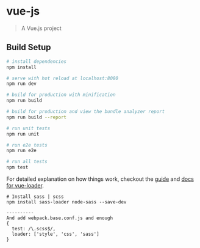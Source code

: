# vue-js

> A Vue.js project

## Build Setup

``` bash
# install dependencies
npm install

# serve with hot reload at localhost:8080
npm run dev

# build for production with minification
npm run build

# build for production and view the bundle analyzer report
npm run build --report

# run unit tests
npm run unit

# run e2e tests
npm run e2e

# run all tests
npm test
```

For detailed explanation on how things work, checkout the [guide](http://vuejs-templates.github.io/webpack/) and [docs for vue-loader](http://vuejs.github.io/vue-loader).


```
# Install sass | scss
npm install sass-loader node-sass --save-dev

----------
And add webpack.base.conf.js and enough
{
  test: /\.scss$/,
  loader: ['style', 'css', 'sass']
}
      
```

